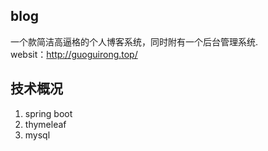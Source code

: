 ## blog
一个款简洁高逼格的个人博客系统，同时附有一个后台管理系统.     
websit：http://guoguirong.top/

## 技术概况
1. spring boot
2. thymeleaf
3. mysql
